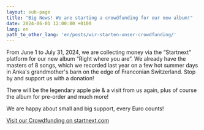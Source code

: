 ```yaml
---
layout: sub-page
title: "Big News! We are starting a crowdfunding for our new album!"
date: 2024-06-01 12:00:00 +0100
lang: en
path_to_other_lang: 'en/posts/wir-starten-unser-crowdfunding/'
---
```


From June 1 to July 31, 2024, we are collecting money via the “Startnext” platform for our new album “Right where you are”. We already have the masters of 8 songs, which we recorded last year on a few hot summer days in Anka's grandmother's barn on the edge of Franconian Switzerland. Stop by and support us with a donation! 

There will be the legendary apple pie & a visit from us again, plus of course the album for pre-order and much more!

We are happy about small and big support, every Euro counts! 

[Visit our Crowdfunding on startnext.com](https://www.startnext.com/nbtf-right-where-you-are)
